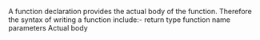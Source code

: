 A function declaration provides the actual body of the function. Therefore the syntax of writing a function include:-
return type
function name
parameters 
Actual body
